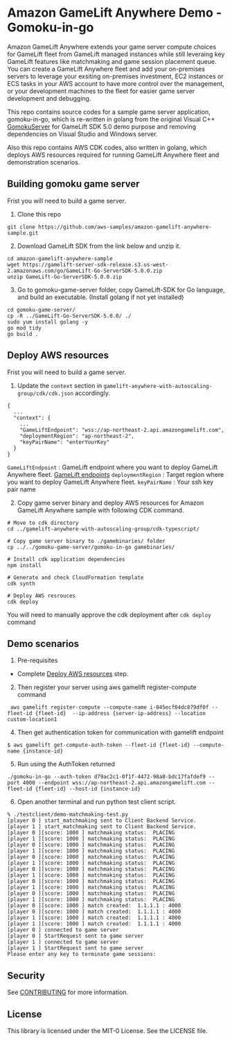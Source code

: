# Amazon GameLift Anywhere Demo - Gomoku-in-go

Amazon GameLift Anywhere extends your game server compute choices for GameLift fleet from GameLift managed instances while still leveraing key GameLift features like matchmaking and game session placement queue. You can create a GameLift Anywhere fleet and add your on-premises servers to leverage your exsiting on-premises investment, EC2 instances or ECS tasks in your AWS account to have more control over the management, or your development machines to the fleet for easier game server development and debugging.

This repo contains source codes for a sample game server application, gomoku-in-go, which is re-written in golang from the original Visual C++ [GomokuServer](https://github.com/aws-samples/aws-gamelift-sample/tree/master/GomokuServer) for GameLift SDK 5.0 demo purpose and removing dependencies on Visual Studio and Windows server. 

Also this repo contains AWS CDK codes, also written in golang, which deploys AWS resources required for running GameLift Anywhere fleet and demonstration scenarios.


## Building gomoku game server
Frist you will need to build a game server.

1. Clone this repo

```
git clone https://github.com/aws-samples/amazon-gamelift-anywhere-sample.git
```

2. Download GameLift SDK from the link below and unzip it.

```
cd amazon-gamelift-anywhere-sample
wget https://gamelift-server-sdk-release.s3.us-west-2.amazonaws.com/go/GameLift-Go-ServerSDK-5.0.0.zip
unzip GameLift-Go-ServerSDK-5.0.0.zip
```

3. Go to gomoku-game-server folder, copy GameLift-SDK for Go language, and build an executable. (Install golang if not yet installed)

```
cd gomoku-game-server/
cp -R ../GameLift-Go-ServerSDK-5.0.0/ ./
sudo yum install golang -y
go mod tidy
go build .

```
## Deploy AWS resources
Frist you will need to build a game server.

1. Update the `context` section in `gamelift-anywhere-with-autoscaling-group/cdk/cdk.json` accordingly. 

```
{
  ...
  "context": {
    ... 
    "GameLiftEndpoint": "wss://ap-northeast-2.api.amazongamelift.com", 
    "deploymentRegion": "ap-northeast-2",
    "keyPairName": "enterYourKey"
  }
}

```

`GameLiftEndpoint` : GameLift endpoint where you want to deploy GameLift Anywhere fleet. [GameLift endpoints](https://docs.aws.amazon.com/general/latest/gr/gamelift.html)
`deploymentRegion` : Target region where you want to deploy GameLift Anywhere fleet.
`keyPairName` : Your ssh key pair name

2. Copy game server binary and deploy AWS resources for Amazon GameLift Anywhere sample with following CDK command.

```
# Move to cdk directory
cd ../gamelift-anywhere-with-autoscaling-group/cdk-typescript/

# Copy game server binary to ./gamebinaries/ folder
cp ../../gomoku-game-server/gomoku-in-go gamebinaries/

# Install cdk application dependencies
npm install

# Generate and check CloudFormation template 
cdk synth

# Deploy AWS resrouces
cdk deploy
```

You will need to manually approve the cdk deployment after `cdk deploy` command

## Demo scenarios

1. Pre-requisites
 - Complete [Deploy AWS resources](https://github.com/aws-samples/amazon-gamelift-anywhere-sample/tree/main#deploy-aws-resources) step.


2. Then register your server using aws gamelift register-compute command

```
 aws gamelift register-compute --compute-name i-045ecf04dc879df0f --fleet-id {fleet-id}  --ip-address {server-ip-address} --location custom-location1

```

4. Then get authentication token for communication with gamelift endpoint

```
$ aws gamelift get-compute-auth-token --fleet-id {fleet-id} --compute-name {instance-id}
```

5. Run using the AuthToken returned

```
./gomoku-in-go --auth-token d79ac2c1-0f1f-4472-98a8-bdc17fafdef9 --port 4000 --endpoint wss://ap-northeast-2.api.amazongamelift.com --fleet-id {fleet-id} --host-id {instance-id}
```

6. Open another terminal and run python test client script. 

```
% ./testclient/demo-matchmaking-test.py
[player 0 ] start_matchmaking sent to Client Backend Service.
[player 1 ] start_matchmaking sent to Client Backend Service.
[player 0 ][score: 1000 ] matchmaking status:  PLACING
[player 1 ][score: 1000 ] matchmaking status:  PLACING
[player 0 ][score: 1000 ] matchmaking status:  PLACING
[player 1 ][score: 1000 ] matchmaking status:  PLACING
[player 0 ][score: 1000 ] matchmaking status:  PLACING
[player 1 ][score: 1000 ] matchmaking status:  PLACING
[player 0 ][score: 1000 ] matchmaking status:  PLACING
[player 1 ][score: 1000 ] matchmaking status:  PLACING
[player 0 ][score: 1000 ] matchmaking status:  PLACING
[player 1 ][score: 1000 ] matchmaking status:  PLACING
[player 0 ][score: 1000 ] matchmaking status:  PLACING
[player 1 ][score: 1000 ] matchmaking status:  PLACING
[player 0 ][score: 1000 ] match created:  1.1.1.1 : 4000
[player 0 ][score: 1000 ] match created:  1.1.1.1 : 4000
[player 1 ][score: 1000 ] match created:  1.1.1.1 : 4000
[player 1 ][score: 1000 ] match created:  1.1.1.1 : 4000
[player 0 ] connected to game server
[player 0 ] StartRequest sent to game server
[player 1 ] connected to game server
[player 1 ] StartRequest sent to game server
Please enter any key to terminate game sessions:

```

## Security

See [CONTRIBUTING](CONTRIBUTING.md#security-issue-notifications) for more information.

## License

This library is licensed under the MIT-0 License. See the LICENSE file.

